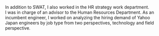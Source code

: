 In addition to SWAT, I also worked in the HR strategy work department.  
I was in charge of an advisor to the Human Resources Department. As an incumbent engineer, I worked on analyzing the hiring demand of Yahoo Japan engineers by job type from two perspectives, technology and field perspective.
